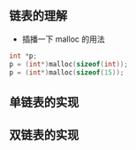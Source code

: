 ## 链表的理解

- 插播一下 malloc 的用法

```C++ {.line-numbers}
int *p;
p = (int*)malloc(sizeof(int));
p = (int*)malloc(sizeof(15));
```

## 单链表的实现


## 双链表的实现
